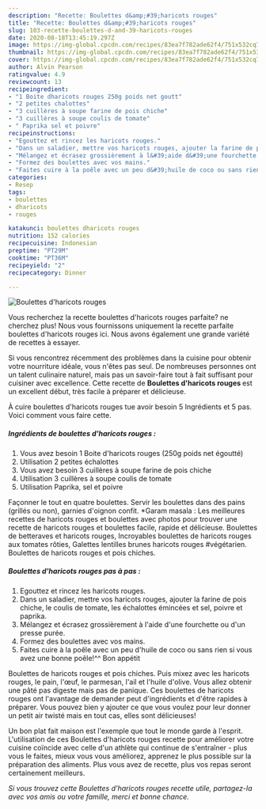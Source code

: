 ```yaml
---
description: "Recette: Boulettes d&amp;#39;haricots rouges"
title: "Recette: Boulettes d&amp;#39;haricots rouges"
slug: 103-recette-boulettes-d-and-39-haricots-rouges
date: 2020-08-18T13:45:19.297Z
image: https://img-global.cpcdn.com/recipes/83ea7f782ade62f4/751x532cq70/boulettes-dharicots-rouges-photo-principale-de-la-recette.jpg
thumbnail: https://img-global.cpcdn.com/recipes/83ea7f782ade62f4/751x532cq70/boulettes-dharicots-rouges-photo-principale-de-la-recette.jpg
cover: https://img-global.cpcdn.com/recipes/83ea7f782ade62f4/751x532cq70/boulettes-dharicots-rouges-photo-principale-de-la-recette.jpg
author: Alvin Pearson
ratingvalue: 4.9
reviewcount: 13
recipeingredient:
- "1 Boite dharicots rouges 250g poids net goutt"
- "2 petites chalottes"
- "3 cuillères à soupe farine de pois chiche"
- "3 cuillères à soupe coulis de tomate"
- " Paprika sel et poivre"
recipeinstructions:
- "Egouttez et rincez les haricots rouges."
- "Dans un saladier, mettre vos haricots rouges, ajouter la farine de pois chiche, le coulis de tomate, les échalottes émincées et sel, poivre et paprika."
- "Mélangez et écrasez grossièrement à l&#39;aide d&#39;une fourchette ou d&#39;un presse purée."
- "Formez des boulettes avec vos mains."
- "Faites cuire à la poêle avec un peu d&#39;huile de coco ou sans rien si vous avez une bonne poêle!^^ Bon appétit"
categories:
- Resep
tags:
- boulettes
- dharicots
- rouges

katakunci: boulettes dharicots rouges 
nutrition: 152 calories
recipecuisine: Indonesian
preptime: "PT29M"
cooktime: "PT36M"
recipeyield: "2"
recipecategory: Dinner

---
```



![Boulettes d&#39;haricots rouges](https://img-global.cpcdn.com/recipes/83ea7f782ade62f4/751x532cq70/boulettes-dharicots-rouges-photo-principale-de-la-recette.jpg)

Vous recherchez la recette boulettes d&#39;haricots rouges parfaite? ne cherchez plus! Nous vous fournissons uniquement la recette parfaite boulettes d&#39;haricots rouges ici. Nous avons également une grande variété de recettes à essayer.

Si vous rencontrez récemment des problèmes dans la cuisine pour obtenir votre nourriture idéale, vous n'êtes pas seul. De nombreuses personnes ont un talent culinaire naturel, mais pas un savoir-faire tout à fait suffisant pour cuisiner avec excellence. Cette recette de <strong> Boulettes d&#39;haricots rouges </strong> est un excellent début, très facile à préparer et délicieuse.

<!--inarticleads1-->

À cuire boulettes d&#39;haricots rouges tue avoir besoin 5 Ingrédients et 5 pas. Voici comment vous faire cette.

##### Ingrédients de boulettes d&#39;haricots rouges :

1. Vous avez besoin 1 Boite d&#39;haricots rouges (250g poids net égoutté)
1. Utilisation 2 petites échalottes
1. Vous avez besoin 3 cuillères à soupe farine de pois chiche
1. Utilisation 3 cuillères à soupe coulis de tomate
1. Utilisation  Paprika, sel et poivre


Façon­ner le tout en quatre boulettes. Servir les boulettes dans des pains (grillés ou non), garnies d&#39;oignon confit. *Garam masala : Les meilleures recettes de haricots rouges et boulettes avec photos pour trouver une recette de haricots rouges et boulettes facile, rapide et délicieuse. Boulettes de betteraves et haricots rouges, Incroyables boulettes de haricots rouges aux tomates rôties, Galettes lentilles brunes haricots rouges #végétarien. Boulettes de haricots rouges et pois chiches. 

<!--inarticleads2-->

##### Boulettes d&#39;haricots rouges pas à pas :

1. Egouttez et rincez les haricots rouges.
1. Dans un saladier, mettre vos haricots rouges, ajouter la farine de pois chiche, le coulis de tomate, les échalottes émincées et sel, poivre et paprika.
1. Mélangez et écrasez grossièrement à l&#39;aide d&#39;une fourchette ou d&#39;un presse purée.
1. Formez des boulettes avec vos mains.
1. Faites cuire à la poêle avec un peu d&#39;huile de coco ou sans rien si vous avez une bonne poêle!^^ Bon appétit


Boulettes de haricots rouges et pois chiches. Puis mixez avec les haricots rouges, le pain, l&#39;œuf, le parmesan, l&#39;ail et l&#39;huile d&#39;olive. Vous allez obtenir une pâté pas digeste mais pas de panique. Ces boulettes de haricots rouges ont l&#39;avantage de demander peut d&#39;ingrédients et d&#39;être rapides à préparer. Vous pouvez bien y ajouter ce que vous voulez pour leur donner un petit air twisté mais en tout cas, elles sont délicieuses! 

<!--inarticleads1-->

<p>
Un bon plat fait maison est l'exemple que tout le monde garde à l'esprit. L'utilisation de ces Boulettes d&#39;haricots rouges recette pour améliorer votre cuisine coïncide avec celle d'un athlète qui continue de s'entraîner - plus vous le faites, mieux vous vous améliorez, apprenez le plus possible sur la préparation des aliments. Plus vous avez de recette, plus vos repas seront certainement meilleurs.
</p>

<p>
<i>Si vous trouvez cette Boulettes d&#39;haricots rouges recette utile, partagez-la avec vos amis ou votre famille, merci et bonne chance.</i>
</p>
